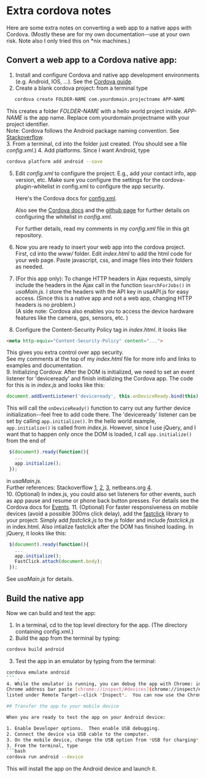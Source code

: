 # Extra cordova notes

Here are some extra notes on converting a web app to a native 
apps with Cordova.  (Mostly these are for my own documentation--use at
your own risk.  Note also I only tried this on *nix machines.)

## Convert a web app to a Cordova native app:

1. Install and configure Cordova and native app development
environments (e.g. Android, IOS, ...). See the
[Cordova guide](https://cordova.apache.org/docs/en/latest/guide/cli/index.html).
2. Create a blank cordova project: from a terminal type  
 ```bash
    cordova create FOLDER-NAME com.yourdomain.projectname APP-NAME  
 ```  
 This creates a folder *FOLDER-NAME* with a hello world project 
 inside.  *APP-NAME* is the app name.  Replace com.yourdomain.projectname
 with your project identifier.  
 Note: Cordova follows the Android package naming convention.
 See [Stackoverflow](http://stackoverflow.com/questions/6273892/android-package-name-convention).  
3. From a terminal, cd into the folder just created.  (You should see a file *config.xml*.)
4. Add platforms.  Since I want Android, type  
 ```bash
 cordova platform add android --save
 ```  
5. Edit *config.xml* to configure the project: E.g., add your contact info, app version, etc.
   Make sure you configure the settings for the cordova-plugin-whitelist 
   in config.xml to configure the app security.
   
   Here's the Cordova docs for [config.xml](https://cordova.apache.org/docs/en/latest/config_ref/).

   Also see the [Cordova docs](https://cordova.apache.org/docs/en/latest/reference/cordova-plugin-whitelist/)
   and the [github page](https://github.com/apache/cordova-plugin-whitelist) for further details on 
   configuring the whitelist in *config.xml*.
   
   For further details, read my comments in my *config.xml* file in this git repository.
6. Now you are ready to insert your web app into the cordova project.  
   First, cd into the *www/* folder.  Edit *index.html* to add the html code for your web page.
   Paste javascript, css, and image files into their folders as needed.
7. (For this app only): To change HTTP headers in Ajax requests, simply include the headers 
 in the Ajax call in the function `SearchForJobs()` in 
 *usaMain.js*.  I store the headers with the API key in usaAPI.js for easy access.
 (Since this is a native app and not a web app, changing HTTP headers is no problem.)  
 (A side note: Cordova also enables you to access the device hardware
 features like the camera, gps, sensors, etc. )

8. Configure the Content-Security Policy <meta> tag in *index.html*.  It looks like  
 ```html
 <meta http-equiv="Content-Security-Policy" content="...">
 ```
 This gives you extra control over app security.  
 See my comments at the top of my *index.html* file for more info and links
 to examples and documentation.  
9. Initializing Cordova: After the DOM is initialized, we need to 
 set an event listener for 'deviceready' and finish initializing the 
 Cordova app.  The code for this is in *index.js* and looks like this:  
 ```javascript
 document.addEventListener('deviceready', this.onDeviceReady.bind(this), false);
 ```  
 This will call the `onDeviceReady()` function to carry out any further
 device initialization--feel free to add code there.
 The 'deviceready' listener can be set by calling `app.initialize()`.
 In the hello world example, `app.initialize()`
 is called from *index.js*.  However, since I use jQuery, and I want that 
 to happen only once the DOM is loaded, I call `app.initialize()` from 
 the end of  
 ```javascript
  $(document).ready(function(){  
    ...  
    app.initialize();  
  });  
 ```
 in *usaMain.js*.  
 Further references: Stackoverflow [1](http://stackoverflow.com/a/23201738),
 [2](http://stackoverflow.com/a/12576086),
 [3](http://stackoverflow.com/a/14109006), netbeans.org
 [4](https://netbeans.org/kb/docs/webclient/cordova-gettingstarted.html).  
10. (Optional) In index.js, you could also set listeners for other events,
 such as app pause and resume or phone back button presses. For details
 see the Cordova docs for [Events](https://cordova.apache.org/docs/en/latest/cordova/events/events.html).
11. (Optional) For faster responsiveness on mobile devices 
 (avoid a possible 300ms click delay), add the 
 [fastclick](https://github.com/ftlabs/fastclick) library to your project:
  Simply add *fastclick.js* to the *js* folder and include 
  *fastclick.js* in index.html.  Also intialize fastclick after the 
  DOM has finished loading.  In jQuery, it looks like this:
```javascript
 $(document).ready(function(){
   ...
   app.initialize();
   FastClick.attach(document.body);
 });
 ```
 See *usaMain.js* for details.


## Build the native app

Now we can build and test the app:

1. In a terminal, cd to the top level directory for the app.  (The directory containing config.xml.)
2. Build the app from the terminal by typing:  
 ```bash
 cordova build android
 ```
3. Test the app in an emulator by typing from the terminal:
 ```bash
 cordova emulate android
 ``` . 
4. While the emulator is running, you can debug the app with Chrome: in the 
 Chrome address bar paste [chrome://inspect/#devices](chrome://inspect/#devices).  You should see the app
 listed under Remote Target--click *Inspect*.  You can now use the Chrome debugging tools.

## Transfer the app to your mobile device

When you are ready to test the app on your Android device:

1. Enable Developer options.  Then enable USB debugging.
2. Connect the device via USB cable to the computer.  
3. On the mobile device, change the USB option from *USB for charging* to *Transfer Files*.
3. From the terminal, type
 ```bash
 cordova run android --device
 ```
 This will install the app on the Android device and launch it.
